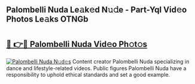## Palombelli Nuda Le𝚊k𝚎d N𝚞𝚍e - Part-YqI Vid𝚎o Photos Le𝚊ks OTNGb

# <h2><a href="http://fbduff.evod.top/?m=Palombelli+Nuda">🔗 👉🔴 Palombelli Nuda Vid𝚎o Ph𝚘t𝚘s</a></h2>

[![Palombelli Nuda N𝚞d𝚎s](https://i.imgur.com/8V9OHl7.gif)](http://fbduff.evod.top/?m=Palombelli+Nuda)
Content creator Palombelli Nuda specializing in dance and lifestyle-related videos. Public figures Palombelli Nuda have a responsibility to uphold ethical standards and set a good example. 
